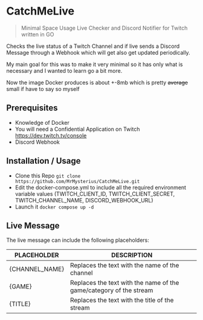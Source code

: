 # CatchMeLive
> Minimal Space Usage Live Checker and Discord Notifier for Twitch written in GO

Checks the live status of a Twitch Channel and if live sends a Discord Message through a Webhook which will get also get updated periodically.

My main goal for this was to make it very minimal so it has only what is necessary and I wanted to learn go a bit more.

Now the image Docker produces is about +-8mb which is pretty ~~average~~ small if have to say so myself

## Prerequisites

- Knowledge of Docker
- You will need a Confidential Application on Twitch https://dev.twitch.tv/console
- Discord Webhook

## Installation / Usage

- Clone this Repo `git clone https://github.com/MrMysterius/CatchMeLive.git`
- Edit the docker-compose.yml to include all the required environment variable values (TWITCH_CLIENT_ID, TWITCH_CLIENT_SECRET, TWITCH_CHANNEL_NAME, DISCORD_WEBHOOK_URL)
- Launch it `docker compose up -d`

## Live Message

The live message can include the following placeholders:

PLACEHOLDER | DESCRIPTION
--- | ---
{CHANNEL_NAME} | Replaces the text with the name of the channel
{GAME} | Replaces the text with the name of the game/category of the stream
{TITLE} | Replaces the text with the title of the stream
